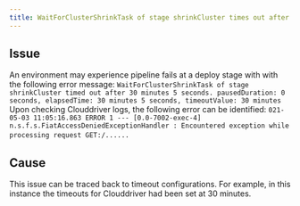 ```yaml
---
title: WaitForClusterShrinkTask of stage shrinkCluster times out after 30 minutes
---
```


## Issue
An environment may experience pipeline fails at a deploy stage with with the following error message:
```WaitForClusterShrinkTask of stage shrinkCluster timed out after 30 minutes 5 seconds. pausedDuration: 0 seconds, elapsedTime: 30 minutes 5 seconds, timeoutValue: 30 minutes```
Upon checking Clouddriver logs, the following error can be identified:
```021-05-03 11:05:16.863 ERROR 1 --- [0.0-7002-exec-4] n.s.f.s.FiatAccessDeniedExceptionHandler : Encountered exception while processing request GET:/......```
 

## Cause
This issue can be traced back to timeout configurations. For example, in this instance the timeouts for Clouddriver had been set at 30 minutes.
 
 

